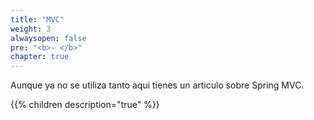 ```yaml
---
title: "MVC"
weight: 3
alwaysopen: false
pre: "<b>- </b>"
chapter: true
---
```

Aunque ya no se utiliza tanto aqui tienes un articulo sobre Spring MVC.
<!--more-->

{{% children  description="true"  %}}